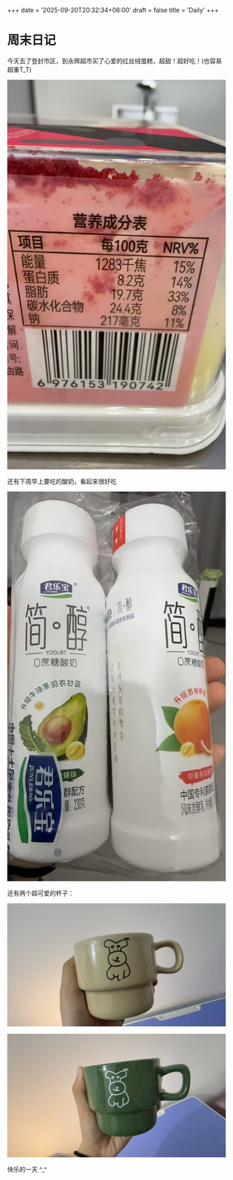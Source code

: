 +++
date = '2025-09-20T20:32:34+08:00'
draft = false
title = 'Daily'
+++

# 周末日记

今天去了登封市区，到永辉超市买了心爱的红丝绒蛋糕，超甜！超好吃！(也容易超重T_T)

![超甜！超好吃！](红丝绒.jpg)

还有下周早上要吃的酸奶，看起来很好吃

![看起来很好吃](酸奶.jpg)

还有两个超可爱的杯子：

![](杯子1.jpg)

![](杯子2.jpg)

快乐的一天 ^_^